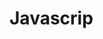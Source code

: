 # Javascrip
#        #
#        ##
#        ###
#        ####
#        #####
#        ######
#        #######
